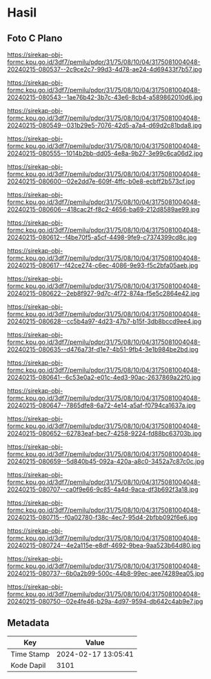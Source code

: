 # Hasil

## Foto C Plano

https://sirekap-obj-formc.kpu.go.id/3df7/pemilu/pdpr/31/75/08/10/04/3175081004048-20240215-080537--2c9ce2c7-99d3-4d78-ae24-4d69433f7b57.jpg

https://sirekap-obj-formc.kpu.go.id/3df7/pemilu/pdpr/31/75/08/10/04/3175081004048-20240215-080543--1ae76b42-3b7c-43e6-8cb4-a589862010d6.jpg

https://sirekap-obj-formc.kpu.go.id/3df7/pemilu/pdpr/31/75/08/10/04/3175081004048-20240215-080549--031b29e5-7076-42d5-a7a4-d69d2c81bda8.jpg

https://sirekap-obj-formc.kpu.go.id/3df7/pemilu/pdpr/31/75/08/10/04/3175081004048-20240215-080555--1014b2bb-dd05-4e8a-9b27-3e99c6ca06d2.jpg

https://sirekap-obj-formc.kpu.go.id/3df7/pemilu/pdpr/31/75/08/10/04/3175081004048-20240215-080600--02e2dd7e-609f-4ffc-b0e8-ecbff2b573cf.jpg

https://sirekap-obj-formc.kpu.go.id/3df7/pemilu/pdpr/31/75/08/10/04/3175081004048-20240215-080606--418cac2f-f8c2-4656-ba69-212d8589ae99.jpg

https://sirekap-obj-formc.kpu.go.id/3df7/pemilu/pdpr/31/75/08/10/04/3175081004048-20240215-080612--f4be70f5-a5cf-4498-9fe9-c7374399cd8c.jpg

https://sirekap-obj-formc.kpu.go.id/3df7/pemilu/pdpr/31/75/08/10/04/3175081004048-20240215-080617--f42ce274-c6ec-4086-9e93-f5c2bfa05aeb.jpg

https://sirekap-obj-formc.kpu.go.id/3df7/pemilu/pdpr/31/75/08/10/04/3175081004048-20240215-080622--2eb8f927-9d7c-4f72-874a-f5e5c2864e42.jpg

https://sirekap-obj-formc.kpu.go.id/3df7/pemilu/pdpr/31/75/08/10/04/3175081004048-20240215-080628--cc5b4a97-4d23-47b7-b15f-3db8bccd9ee4.jpg

https://sirekap-obj-formc.kpu.go.id/3df7/pemilu/pdpr/31/75/08/10/04/3175081004048-20240215-080635--d476a73f-d1e7-4b51-9fb4-3e1b984be2bd.jpg

https://sirekap-obj-formc.kpu.go.id/3df7/pemilu/pdpr/31/75/08/10/04/3175081004048-20240215-080641--6c53e0a2-e01c-4ed3-90ac-2637869a22f0.jpg

https://sirekap-obj-formc.kpu.go.id/3df7/pemilu/pdpr/31/75/08/10/04/3175081004048-20240215-080647--7865dfe8-6a72-4e14-a5af-f0794ca1637a.jpg

https://sirekap-obj-formc.kpu.go.id/3df7/pemilu/pdpr/31/75/08/10/04/3175081004048-20240215-080652--62783eaf-bec7-4258-9224-fd88bc63703b.jpg

https://sirekap-obj-formc.kpu.go.id/3df7/pemilu/pdpr/31/75/08/10/04/3175081004048-20240215-080659--5d840b45-092a-420a-a8c0-3452a7c87c0c.jpg

https://sirekap-obj-formc.kpu.go.id/3df7/pemilu/pdpr/31/75/08/10/04/3175081004048-20240215-080707--ca0f9e66-9c85-4a4d-9aca-df3b692f3a18.jpg

https://sirekap-obj-formc.kpu.go.id/3df7/pemilu/pdpr/31/75/08/10/04/3175081004048-20240215-080715--f0a02780-f38c-4ec7-95d4-2bfbb092f6e6.jpg

https://sirekap-obj-formc.kpu.go.id/3df7/pemilu/pdpr/31/75/08/10/04/3175081004048-20240215-080724--4e2a115e-e8df-4692-9bea-9aa523b64d80.jpg

https://sirekap-obj-formc.kpu.go.id/3df7/pemilu/pdpr/31/75/08/10/04/3175081004048-20240215-080737--6b0a2b99-500c-44b8-99ec-aee74289ea05.jpg

https://sirekap-obj-formc.kpu.go.id/3df7/pemilu/pdpr/31/75/08/10/04/3175081004048-20240215-080750--02e4fe46-b29a-4d97-9594-db642c4ab9e7.jpg


## Metadata

| Key        | Value               |
| ---------- | ------------------- |
| Time Stamp | 2024-02-17 13:05:41 |
| Kode Dapil | 3101                |



